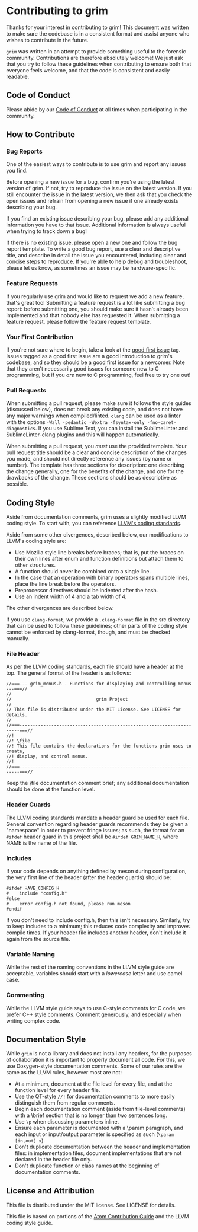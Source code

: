 # Contributing to grim

Thanks for your interest in contributing to grim! This document was written to
make sure the codebase is in a consistent format and assist anyone who wishes to
contribute in the future.

`grim` was written in an attempt to provide something useful to the forensic
community. Contributions are therefore absolutely welcome! We just ask that you
try to follow these guidelines when contributing to ensure both that everyone
feels welcome, and that the code is consistent and easily readable.

## Code of Conduct

Please abide by our
[Code of Conduct](https://github.com/demize/grim/blob/master/CODE_OF_CONDUCT.md)
at all times when participating in the community.

## How to Contribute
### Bug Reports

One of the easiest ways to contribute is to use grim and report any issues you
find. 

Before opening a new issue for a bug, confirm you're using the latest version of
grim. If not, try to reproduce the issue on the latest version. If you still
encounter the issue in the latest version, we then ask that you check the open
issues and refrain from opening a new issue if one already exists describing 
your bug.

If you find an existing issue describing your bug, please add any additional
information you have to that issue. Additional information is always useful when
trying to track down a bug!

If there is no existing issue, please open a new one and follow the bug report
template. To write a good bug report, use a clear and descriptive title, and
describe in detail the issue you encountered, including clear and concise steps
to reproduce. If you're able to help debug and troubleshoot, please let us know,
as sometimes an issue may be hardware-specific.

### Feature Requests

If you regularly use grim and would like to request we add a new feature, that's
great too! Submitting a feature request is a lot like submitting a bug report:
before submitting one, you should make sure it hasn't already been implemented
and that nobody else has requested it. When submitting a feature request, please
follow the feature request template.

### Your First Contribution

If you're not sure where to begin, take a look at the 
[good first issue](https://github.com/demize/grim/issues?q=is%3Aissue+is%3Aopen+label%3A%22good+first+issue%22)
tag. Issues tagged as a good first issue are a good introduction to grim's
codebase, and so they should be a good first issue for a newcomer. Note that
they aren't necessarily good issues for someone new to C programming, but if you
*are* new to C programming, feel free to try one out!

### Pull Requests

When submitting a pull request, please make sure it follows the style guides
(discussed below), does not break any existing code, and does not have any major
warnings when compiled/linted. `clang` can be used as a linter with the options
`-Wall -pedantic -Wextra -fsyntax-only -fno-caret-diagnostics`. If you use
Sublime Text, you can install the SublimeLinter and SublimeLinter-clang plugins
and this will happen automatically.

When submitting a pull request, you *must* use the provided template. Your pull
request title should be a clear and concise description of the changes you made,
and should not directly reference any issues (by name or number). The template
has three sections for description: one describing the change generally, one for
the benefits of the change, and one for the drawbacks of the change. These
sections should be as descriptive as possible.

## Coding Style

Aside from documentation comments, grim uses a slightly modified LLVM coding
style. To start with, you can reference
[LLVM's coding standards](http://llvm.org/docs/CodingStandards.html).

Aside from some other divergences, described below, our modifications to LLVM's
coding style are:

- Use Mozilla style line breaks before braces; that is, put the braces on
  their own lines after enum and function definitions but attach them to other
  structures.
- A function should never be combined onto a single line.
- In the case that an operation with binary operators spans multiple lines,
  place the line break before the operators.
- Preprocessor directives should be indented after the hash.
- Use an indent width of 4 and a tab width of 4.

The other divergences are described below.

If you use `clang-format`, we provide a `.clang-format` file in the src
directory that can be used to follow these guidelines; other parts of the coding
style cannot be enforced by clang-format, though, and must be checked manually.

### File Header

As per the LLVM coding standards, each file should have a header at the top. The
general format of the header is as follows:

    //===--- grim_menus.h - Functions for displaying and controlling menus ---===//
    //
    //                                grim Project                                 
    //
    // This file is distributed under the MIT License. See LICENSE for details.
    //
    //===----------------------------------------------------------------------===//
    //!
    //! \file
    //! This file contains the declarations for the functions grim uses to create,
    //! display, and control menus. 
    //!
    //===----------------------------------------------------------------------===//

Keep the \file documentation comment brief; any additional documentation should
be done at the function level.

### Header Guards

The LLVM coding standards mandate a header guard be used for each file. General
convention regarding header guards recommends they be given a "namespace" in
order to prevent fringe issues; as such, the format for an `#ifdef` header guard
in this project shall be `#ifdef GRIM_NAME_H`, where NAME is the name of the
file.

### Includes

If your code depends on anything defined by meson during configuration, the very
first line of the header (after the header guards) should be:

    #ifdef HAVE_CONFIG_H
    #    include "config.h"
    #else
    #    error config.h not found, please run meson
    #endif

If you don't need to include config.h, then this isn't necessary. Similarly, try
to keep includes to a minimum; this reduces code complexity and improves compile
times. If your header file includes another header, don't include it again from
the source file.

### Variable Naming

While the rest of the naming conventions in the LLVM style guide are acceptable,
variables should start with a *lowercase* letter and use camel case.

### Commenting

While the LLVM style guide says to use C-style comments for C code, we prefer
C++ style comments. Comment generously, and especially when writing complex
code.

## Documentation Style

While `grim` is not a library and does not install any headers, for the purposes
of collaboration it is important to properly document all code. For this, we use
Doxygen-style documentation comments. Some of our rules are the same as the LLVM
rules, however most are not:

- At a minimum, document at the file level for every file, and at the function
  level for every header file.
- Use the QT-style `//!` for documentation comments to more easily distinguish
  them from regular comments.
- Begin each documentation comment (aside from file-level comments) with a
  \brief section that is no longer than two sentences long.
- Use `\p` when discussing parameters inline.
- Ensure each parameter is documented with a \param paragraph, and each input
  or input/output parameter is specified as such (`\param [in,out] x`).
- Don't duplicate documentation between the header and implementation files:
  in implementation files, document implementations that are not declared in
  the header file only.
- Don't duplicate function or class names at the beginning of documentation
  comments.

## License and Attribution

This file is distributed under the MIT license. See LICENSE for details.

This file is based on portions of the [Atom Contribution Guide](https://github.com/atom/atom/blob/ca71d581036ed093dd2df964fcc9bec0b5f7ff0d/CONTRIBUTING.md)
and the LLVM coding style guide.
